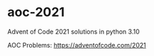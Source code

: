 # aoc-2021
Advent of Code 2021 solutions in python 3.10

AOC Problems: https://adventofcode.com/2021

